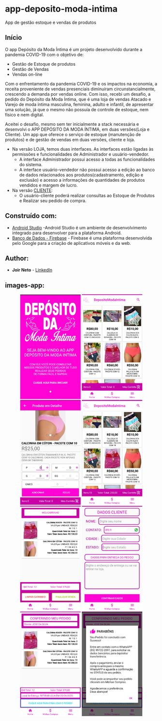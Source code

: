 # app-deposito-moda-intima

App de gestão estoque e vendas de produtos
 
## Início

  O app Depósito da Moda Íntima é um projeto desenvolvido durante a pandemia COVID-19 com o objetivo de:
  * Gestão de Estoque de produtos
  * Gestão de Vendas
  * Vendas on-line
  
  Com o enfrentamento da pandemia COVID-19 e os impactos na economia, a receita proveniente de vendas presenciais diminuíram circunstancialmente, crescendo a demanda por vendas online. Com isso, recebi um desafio, a pedido do Depósito da Moda Íntima, que é uma loja de vendas Atacado e Varejo de moda íntima masculina, feminina, adulto e infantil, de apresentar uma solução, já que o mesmo não possuía de controle de estoque, nem físico e nem digital.
  
  Aceitei o desafio, mesmo sem ter inicialmente a stack necessária e desenvolvi o APP DEPÓSITO DA MODA ÍNTIMA, em duas versões(Loja e Cliente). Um app que oferece o serviço de estoque (manutenção de produtos) e de gestão de vendas em duas versões, cliente e loja.
  
  * Na versão LOJA, temos duas interfaces. As interfaces estão ligadas às permissões e funcionalidades de Administrador e usuário-vendedor.
    * A interface Administrador possui acesso a todas as funcionalidades do sistema.
    * A interface usuário-vendedor não possui acesso a edição ao banco de dados relacionados aos produtos(cadastramento, edição e exclusão) e acesso a informações de quantidades de produtos vendidos e margem de lucro.
   * Na versão [CLIENTE](https://github.com/joirneto/app-deposito-moda-intima/blob/main/apk/app-versao-cliente.apk): 
     * O usuário-cliente poderá realizar consultas ao Estoque de Produtos e Realizar seu pedido de compra.

## Construído com:

* [Android Studio](https://developer.android.com/studio?hl=pt&gclid=CjwKCAjwoZWHBhBgEiwAiMN66frskw2aynCHcNGQyG02vChZz3gwI_L7pCeJoGYBH41jhkwGb3jaUBoCYusQAvD_BwE&gclsrc=aw.ds) -Android Studio é um ambiente de desenvolvimento integrado para desenvolver para a plataforma Android.
* [Banco de Dados - Firebase](https://firebase.google.com/) - Firebase é uma plataforma desenvolvida pelo Google para a criação de aplicativos móveis e da web.

## Author:

* **Joir Neto** - [LinkedIn](https://www.linkedin.com/in/joir-neto/)

## images-app:

<p align="center">
<img src="https://github.com/joirneto/app-deposito-moda-intima/blob/main/Imagens%20descritivas%20do%20app/Screenshot_20200616-214143_1.jpg" width="200" title="hover text">
<img src="https://github.com/joirneto/app-deposito-moda-intima/blob/main/Imagens%20descritivas%20do%20app/01telainicial.jpg" width="200" title="hover text">
<img src="https://github.com/joirneto/app-deposito-moda-intima/blob/main/Imagens%20descritivas%20do%20app/02teladetalhaproduto.jpg" width="200" title="hover text">
<img src="https://github.com/joirneto/app-deposito-moda-intima/blob/main/Imagens%20descritivas%20do%20app/04telapedidoadicionado.jpg" width="200" title="hover text">
<img src="https://github.com/joirneto/app-deposito-moda-intima/blob/main/Imagens%20descritivas%20do%20app/05telacarrinho.jpg" width="200" title="hover text">
<img src="https://github.com/joirneto/app-deposito-moda-intima/blob/main/Imagens%20descritivas%20do%20app/06telafinalizarvenda.jpg" width="200" title="hover text">
<img src="https://github.com/joirneto/app-deposito-moda-intima/blob/main/Imagens%20descritivas%20do%20app/07telaconferindopedido.jpg" width="200" title="hover text">
<img src="https://github.com/joirneto/app-deposito-moda-intima/blob/main/Imagens%20descritivas%20do%20app/08telapedidoefetuado.jpg" width="200" title="hover text">
 
 </p>
